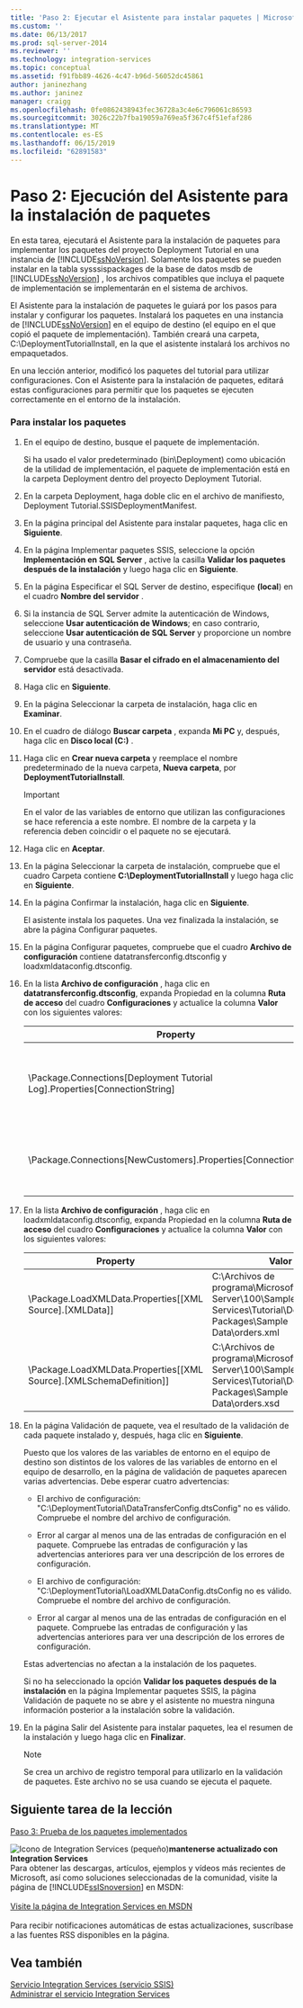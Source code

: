 ```yaml
---
title: 'Paso 2: Ejecutar el Asistente para instalar paquetes | Microsoft Docs'
ms.custom: ''
ms.date: 06/13/2017
ms.prod: sql-server-2014
ms.reviewer: ''
ms.technology: integration-services
ms.topic: conceptual
ms.assetid: f91fbb89-4626-4c47-b96d-56052dc45861
author: janinezhang
ms.author: janinez
manager: craigg
ms.openlocfilehash: 0fe0862438943fec36728a3c4e6c796061c86593
ms.sourcegitcommit: 3026c22b7fba19059a769ea5f367c4f51efaf286
ms.translationtype: MT
ms.contentlocale: es-ES
ms.lasthandoff: 06/15/2019
ms.locfileid: "62891583"
---
```

# <a name="step-2-running-the-package-installation-wizard"></a>Paso 2: Ejecución del Asistente para la instalación de paquetes
  En esta tarea, ejecutará el Asistente para la instalación de paquetes para implementar los paquetes del proyecto Deployment Tutorial en una instancia de [!INCLUDE[ssNoVersion](../includes/ssnoversion-md.md)]. Solamente los paquetes se pueden instalar en la tabla sysssispackages de la base de datos msdb de [!INCLUDE[ssNoVersion](../includes/ssnoversion-md.md)] , los archivos compatibles que incluya el paquete de implementación se implementarán en el sistema de archivos.  
  
 El Asistente para la instalación de paquetes le guiará por los pasos para instalar y configurar los paquetes. Instalará los paquetes en una instancia de [!INCLUDE[ssNoVersion](../includes/ssnoversion-md.md)] en el equipo de destino (el equipo en el que copió el paquete de implementación). También creará una carpeta, C:\DeploymentTutorialInstall, en la que el asistente instalará los archivos no empaquetados.  
  
 En una lección anterior, modificó los paquetes del tutorial para utilizar configuraciones. Con el Asistente para la instalación de paquetes, editará estas configuraciones para permitir que los paquetes se ejecuten correctamente en el entorno de la instalación.  
  
### <a name="to-install-the-packages"></a>Para instalar los paquetes  
  
1.  En el equipo de destino, busque el paquete de implementación.  
  
     Si ha usado el valor predeterminado (bin\Deployment) como ubicación de la utilidad de implementación, el paquete de implementación está en la carpeta Deployment dentro del proyecto Deployment Tutorial.  
  
2.  En la carpeta Deployment, haga doble clic en el archivo de manifiesto, Deployment Tutorial.SSISDeploymentManifest.  
  
3.  En la página principal del Asistente para instalar paquetes, haga clic en **Siguiente**.  
  
4.  En la página Implementar paquetes SSIS, seleccione la opción **Implementación en SQL Server** , active la casilla **Validar los paquetes después de la instalación** y luego haga clic en **Siguiente**.  
  
5.  En la página Especificar el SQL Server de destino, especifique **(local**) en el cuadro **Nombre del servidor** .  
  
6.  Si la instancia de SQL Server admite la autenticación de Windows, seleccione **Usar autenticación de Windows**; en caso contrario, seleccione **Usar autenticación de SQL Server** y proporcione un nombre de usuario y una contraseña.  
  
7.  Compruebe que la casilla **Basar el cifrado en el almacenamiento del servidor** está desactivada.  
  
8.  Haga clic en **Siguiente**.  
  
9. En la página Seleccionar la carpeta de instalación, haga clic en **Examinar**.  
  
10. En el cuadro de diálogo **Buscar carpeta** , expanda **Mi PC** y, después, haga clic en **Disco local (C:)** .  
  
11. Haga clic en **Crear nueva carpeta** y reemplace el nombre predeterminado de la nueva carpeta, **Nueva carpeta**, por **DeploymentTutorialInstall**.  
  
    > [!IMPORTANT]  
    >  En el valor de las variables de entorno que utilizan las configuraciones se hace referencia a este nombre. El nombre de la carpeta y la referencia deben coincidir o el paquete no se ejecutará.  
  
12. Haga clic en **Aceptar**.  
  
13. En la página Seleccionar la carpeta de instalación, compruebe que el cuadro Carpeta contiene **C:\DeploymentTutorialInstall** y luego haga clic en **Siguiente**.  
  
14. En la página Confirmar la instalación, haga clic en **Siguiente**.  
  
     El asistente instala los paquetes. Una vez finalizada la instalación, se abre la página Configurar paquetes.  
  
15. En la página Configurar paquetes, compruebe que el cuadro **Archivo de configuración** contiene datatransferconfig.dtsconfig y loadxmldataconfig.dtsconfig.  
  
16. En la lista **Archivo de configuración** , haga clic en **datatransferconfig.dtsconfig**, expanda Propiedad en la columna **Ruta de acceso** del cuadro **Configuraciones** y actualice la columna **Valor** con los siguientes valores:  
  
    |Property|Valor|Valor actualizado|  
    |--------------|-----------|-------------------|  
    |\Package.Connections[Deployment Tutorial Log].Properties[ConnectionString]|C:\Archivos de programa\Microsoft SQL Server\100\Samples\Integration Services\Tutorial\Deploying Packages\Completed Packages\Deployment Tutorial Log|C:\DeploymentTutorialInstall\Deployment Tutorial Log|  
    |\Package.Connections[NewCustomers].Properties[ConnectionString]|C:\Archivos de programa\Microsoft SQL Server\100\Samples\Integration Services\Tutorial\Deploying Packages\Sample Data\NewCustomers.txt|C:\DeploymentTutorialInstall\NewCustomers.txt|  
  
17. En la lista **Archivo de configuración** , haga clic en loadxmldataconfig.dtsconfig, expanda Propiedad en la columna **Ruta de acceso** del cuadro **Configuraciones** y actualice la columna **Valor** con los siguientes valores:  
  
    |Property|Valor|Valor actualizado|  
    |--------------|-----------|-------------------|  
    |\Package.LoadXMLData.Properties[[XML Source].[XMLData]]|C:\Archivos de programa\Microsoft SQL Server\100\Samples\Integration Services\Tutorial\Deploying Packages\Sample Data\orders.xml|C:\DeploymentTutorialInstall\orders.xml|  
    |\Package.LoadXMLData.Properties[[XML Source].[XMLSchemaDefinition]]|C:\Archivos de programa\Microsoft SQL Server\100\Samples\Integration Services\Tutorial\Deploying Packages\Sample Data\orders.xsd|C:\DeploymentTutorialInstall\orders.xsd|  
  
18. En la página Validación de paquete, vea el resultado de la validación de cada paquete instalado y, después, haga clic en **Siguiente**.  
  
     Puesto que los valores de las variables de entorno en el equipo de destino son distintos de los valores de las variables de entorno en el equipo de desarrollo, en la página de validación de paquetes aparecen varias advertencias. Debe esperar cuatro advertencias:  
  
    -   El archivo de configuración: "C:\DeploymentTutorial\DataTransferConfig.dtsConfig" no es válido. Compruebe el nombre del archivo de configuración.  
  
    -   Error al cargar al menos una de las entradas de configuración en el paquete. Compruebe las entradas de configuración y las advertencias anteriores para ver una descripción de los errores de configuración.  
  
    -   El archivo de configuración: "C:\DeploymentTutorial\LoadXMLDataConfig.dtsConfig no es válido. Compruebe el nombre del archivo de configuración.  
  
    -   Error al cargar al menos una de las entradas de configuración en el paquete. Compruebe las entradas de configuración y las advertencias anteriores para ver una descripción de los errores de configuración.  
  
     Estas advertencias no afectan a la instalación de los paquetes.  
  
     Si no ha seleccionado la opción **Validar los paquetes después de la instalación** en la página Implementar paquetes SSIS, la página Validación de paquete no se abre y el asistente no muestra ninguna información posterior a la instalación sobre la validación.  
  
19. En la página Salir del Asistente para instalar paquetes, lea el resumen de la instalación y luego haga clic en **Finalizar**.  
  
    > [!NOTE]  
    >  Se crea un archivo de registro temporal para utilizarlo en la validación de paquetes. Este archivo no se usa cuando se ejecuta el paquete.  
  
## <a name="next-task-in-lesson"></a>Siguiente tarea de la lección  
 [Paso 3: Prueba de los paquetes implementados](../integration-services/lesson-3-3-testing-the-deployed-packages.md)  
  
![Icono de Integration Services (pequeño)](media/dts-16.gif "icono de Integration Services (pequeño)")**mantenerse actualizado con Integration Services**<br /> Para obtener las descargas, artículos, ejemplos y vídeos más recientes de Microsoft, así como soluciones seleccionadas de la comunidad, visite la página de [!INCLUDE[ssISnoversion](../includes/ssisnoversion-md.md)] en MSDN:<br /><br /> [Visite la página de Integration Services en MSDN](https://go.microsoft.com/fwlink/?LinkId=136655)<br /><br /> Para recibir notificaciones automáticas de estas actualizaciones, suscríbase a las fuentes RSS disponibles en la página.  
  
## <a name="see-also"></a>Vea también  
 [Servicio Integration Services &#40;servicio SSIS&#41;](service/integration-services-service-ssis-service.md)   
 [Administrar el servicio Integration Services](../../2014/integration-services/manage-the-integration-services-service.md)  
  
  
